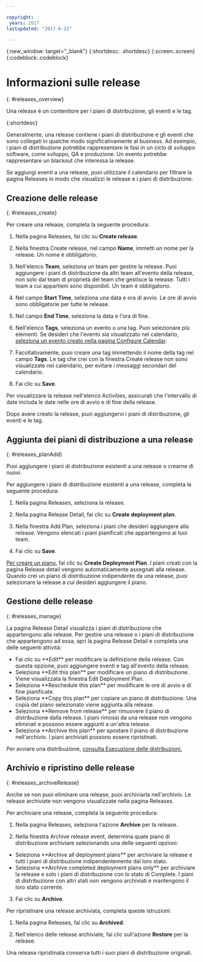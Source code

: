 ```yaml
---

copyright:
 years: 2017
lastupdated: "2017-6-22"

---
```


{:new_window: target="_blank"}
{:shortdesc: .shortdesc}
{:screen:.screen}
{:codeblock:.codeblock}

# Informazioni sulle release
{: #releases_overview}

Una release è un contenitore per i piani di distribuzione, gli eventi e le tag. 

{:shortdesc}

Generalmente, una release contiene i piani di distribuzione e gli eventi che sono collegati in qualche modo significativamente al business. Ad esempio, i piani di distribuzione potrebbe rappresentare le fasi in un ciclo di sviluppo software, come sviluppo, QA e produzione. Un evento potrebbe rappresentare un blackout che interessa la release.

Se aggiungi eventi a una release, puoi utilizzare il calendario per filtrare la pagina Releases in modo che visualizzi le release e i piani di distribuzione.

## Creazione delle release
{: #releases_create}

Per creare una release, completa la seguente procedura:

1. Nella pagina Releases, fai clic su **Create release**.

1. Nella finestra Create release, nel campo **Name**, immetti un nome per la release. Un nome è obbligatorio.

3. Nell'elenco **Team**, seleziona un team per gestire la release. Puoi aggiungere i piani di distribuzione da altri team all'evento della release, non solo dal team di proprietà del team che gestisce la release. Tutti i team a cui appartieni sono disponibili. Un team è obbligatorio.

3. Nel campo **Start Time**, seleziona una data e ora di avvio. Le ore di avvio sono obbligatorie per tutte le release.

3. Nel campo **End Time**, seleziona la data e l'ora di fine.

3. Nell'elenco **Tags**, seleziona un evento o una tag. Puoi selezionare più elementi.  Se desideri che l'evento sia visualizzato nel calendario, [seleziona un evento creato nella pagina Configure Calendar](UCCR_events.html#events_tagCreate).

1. Facoltativamente, puoi creare una tag immettendo il nome della tag nel campo **Tags**. Le tag che crei con la finestra Create release non sono visualizzate nel calendario, per evitare i messaggi secondari del calendario.

5. Fai clic su **Save**.

Per visualizzare la release nell'elenco Activities, assicurati che l'intervallo di date includa le date nelle ore di avvio e di fine della release.  

Dopo avere creato la release, puoi aggiungervi i piani di distribuzione, gli eventi e le tag.

## Aggiunta dei piani di distribuzione a una release 
{: #releases_planAdd}

Puoi aggiungere i piani di distribuzione esistenti a una release o crearne di nuovi. 

Per aggiungere i piani di distribuzione esistenti a una release, completa la seguente procedura: 

1. Nella pagina Releases, seleziona la release. 

1. Nella pagina Release Detail, fai clic su **Create deployment plan**.

1. Nella finestra Add Plan, seleziona i piani che desideri aggiungere alla release. Vengono elencati i piani pianificati che appartengono ai tuoi team.

3. Fai clic su **Save**.

[Per creare un piano](UCCR_deployPlan.html#plan_create), fai clic su **Create Deployment Plan**. I piani creati con la pagina Release detail vengono automaticamente assegnati alla release. Quando crei un piano di distribuzione indipendente da una release, puoi selezionare la release a cui desideri aggiungere il piano.

## Gestione delle release
{: #releases_manage}

La pagina Release Detail visualizza i piani di distribuzione che appartengono alla release. Per gestire una release o i piani di distribuzione che appartengono ad essa, apri la pagina Release Detail e completa una delle seguenti attività:
<ul>
<li>Fai clic su **Edit** per modificare la definizione della release. Con questa opzione, puoi aggiungere eventi e tag all'evento della release.
</li>
<li>Seleziona **Edit this plan** per modificare un piano di distribuzione. Viene visualizzata la finestra Edit Deployment Plan.
</li>
<li>Seleziona **Reschedule this plan** per modificare le ore di avvio e di fine pianificate.
</li>
<li>Seleziona **Copy this plan** per copiare un piano di distribuzione. Una copia del piano selezionato viene aggiunta alla release.</li>
<li>Seleziona **Remove from release** per rimuovere il piano di distribuzione dalla release. I piani rimossi da una release non vengono eliminati e possono essere aggiunti a un'altra release.
</li>
</li>
<li>Seleziona **Archive this plan** per spostare il piano di distribuzione nell'archivio. I piani archiviati possono essere ripristinati.
</li>
</ul>

Per avviare una distribuzione, [consulta Esecuzione delle distribuzioni.](UCCR_deployRun.html#deployment_run)

## Archivio e ripristino delle release
{: #releases_archiveRelease}

Anche se non puoi eliminare una release, puoi archiviarla nell'archivio. Le release archiviate non vengono visualizzate nella pagina Releases.

Per archiviare una release, completa la seguente procedura:

1. Nella pagina Releases, seleziona l'azione **Archive** per la release.

1. Nella finestra Archive release event, determina quale piano di distribuzione archiviare selezionando una delle seguenti opzioni:
<ul>
<li>Seleziona **Archive all deployment plans** per archiviare la release e tutti i piani di distribuzione indipendentemente dal loro stato.</li>
<li>Seleziona **Archive completed deployment plans only** per archiviare la release e solo i piani di distribuzione con lo stato di Complete. I piani di distribuzione con altri stati non vengono archiviati e mantengono il loro stato corrente.</li>
</ul>

3. Fai clic su **Archive**.

Per ripristinare una release archiviata, completa queste istruzioni:

1. Nella pagina Releases, fai clic su **Archived**.

2. Nell'elenco delle release archiviate, fai clic sull'azione **Restore** per la release.

Una release ripristinata conserva tutti i suoi piani di distribuzione originali.
